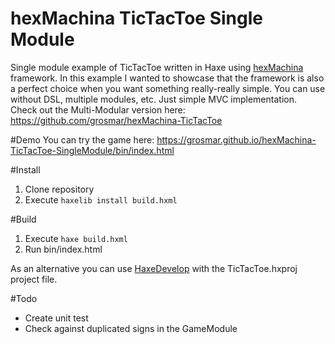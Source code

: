 # hexMachina TicTacToe Single Module

Single module example of TicTacToe written in Haxe using [hexMachina](http://hexmachina.org) framework.
In this example I wanted to showcase that the framework is also a perfect choice when you want something really-really simple. You can use without DSL, multiple modules, etc. Just simple MVC implementation.
Check out the Multi-Modular version here: https://github.com/grosmar/hexMachina-TicTacToe

#Demo
You can try the game here: https://grosmar.github.io/hexMachina-TicTacToe-SingleModule/bin/index.html

#Install
1. Clone repository
2. Execute `haxelib install build.hxml`

#Build
1. Execute `haxe build.hxml`
2. Run bin/index.html

As an alternative you can use [HaxeDevelop](http://haxedevelop.org) with the TicTacToe.hxproj project file.

#Todo
- Create unit test
- Check against duplicated signs in the GameModule
